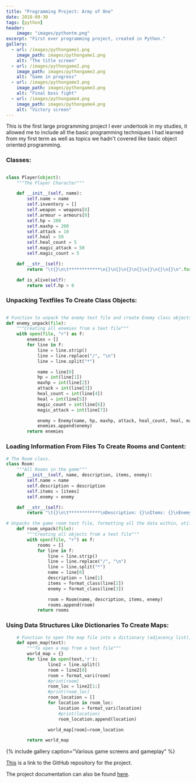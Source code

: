 ```yaml
---
title: "Programming Project: Army of One"
date: 2018-09-30
tags: [python]
header:
    image: "images/pythontm.png"
excerpt: "First ever programming project, created in Python."
gallery:
  - url: /images/pythongame1.png
    image_path: images/pythongame1.png
    alt: "The title screen"
  - url: /images/pythongame2.png
    image_path: images/pythongame2.png
    alt: "Game in progress"
  - url: /images/pythongame3.png
    image_path: images/pythongame3.png
    alt: "Final boss fight"
  - url: /images/pythongame4.png
    image_path: images/pythongame4.png
    alt: "Victory screen"
---
```


This is the first large programming project I ever undertook in my studies,
it allowed me to include all the basic programming techniques I had learned from 
my first term as well as topics we hadn't covered like basic object oriented programming.

<h3>Classes:</h3>

```python

class Player(object):
    """The Player Character"""

    def __init__(self, name):
        self.name = name
        self.inventory = []
        self.weapon = weapons[0]
        self.armour = armours[0]
        self.hp = 200
        self.maxhp = 200
        self.attack = 10        
        self.heal = 50
        self.heal_count = 5
        self.magic_attack = 50
        self.magic_count = 5

    def __str__(self):
        return "\t{}\n\t************\n{}\n{}\n{}\n{}\n{}\n{}\n{}\n".format(self.name, self.inventory, self.weapon, self.armour, self.hp, self.attack, self.heal, self.heal_count)

    def is_alive(self):
        return self.hp > 0

```

<h3>Unpacking Textfiles To Create Class Objects:</h3>

```python

# Function to unpack the enemy text file and create Enemy class objects to append to a list.
def enemy_unpack(file):
    """Creating all enemies from a text file"""
    with open(file, "r") as f:
        enemies = []
        for line in f:
            line = line.strip()
            line = line.replace("/", "\n")
            line = line.split("*")

            name = line[0]
            hp = int(line[1])
            maxhp = int(line[2])
            attack = int(line[3])
            heal_count = int(line[4])
            heal = int(line[5])
            magic_count = int(line[6])
            magic_attack = int(line[7])

            enemy = Enemy(name, hp, maxhp, attack, heal_count, heal, magic_count, magic_attack)
            enemies.append(enemy)
        return enemies

```

<h3>Loading Information From Files To Create Rooms and Content:</h3>

```python
# The Room class.
class Room:
    """All Rooms in the game"""
    def __init__(self, name, description, items, enemy):
        self.name = name
        self.description = description
        self.items = [items]
        self.enemy = enemy

    def __str__(self):
        return "\t{}\n\t************\nDescription: {}\nItems: {}\nEnemy: {}".format(self.name, self.description, self.items, self.enemy)

# Unpacks the game room text file, formatting all the data within, utilising the format class function.
    def room_unpack(file):
        """Creating all objects from a text file"""
        with open(file, "r") as f:   
            rooms = []
            for line in f:
                line = line.strip()
                line = line.replace("/", "\n")
                line = line.split("*")
                name = line[0]
                description = line[1]
                items = format_class(line[2])
                enemy = format_class(line[3])

                room = Room(name, description, items, enemy)
                rooms.append(room)
            return rooms

```

<h3>Using Data Structures Like Dictionaries To Create Maps:</h3>

```python
    # Function to open the map file into a dictionary (adjacency list), utilises the format_vari function.
    def open_map(text):
        """To open a map from a text file"""
        world_map = {}
        for line in open(text,'r'):
                line2 = line.split()
                room = line2[0]
                room = format_vari(room)
                #print(room)
                room_loc = line2[1:]
                #print(room_loc)
                room_location = []
                for location in room_loc:
                    location = format_vari(location)
                    #print(location)
                    room_location.append(location)

                world_map[room]=room_location

        return world_map
```

{% include gallery caption="Various game screens and gameplay" %}

<a href="https://github.com/Sir-Benj/Python-First-Game">This</a> is a link to the GitHub repository for the project.

The project documentation can also be found <a href="https://github.com/Sir-Benj/Portfolio/blob/master/documentation/Python_Project_Documentation.docx">here</a>.